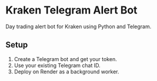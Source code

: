 # Kraken Telegram Alert Bot

Day trading alert bot for Kraken using Python and Telegram.

## Setup

1. Create a Telegram bot and get your token.
2. Use your existing Telegram chat ID.
3. Deploy on Render as a background worker.
